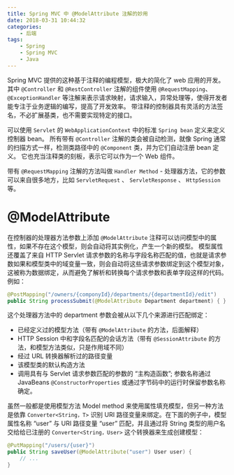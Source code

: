 ```yaml
---
title: Spring MVC 中 @ModelAttribute 注解的妙用
date: 2018-03-31 10:44:32
categories:
    - 后端
tags:
    - Spring
    - Spring MVC
    - Java
---
```


Spring MVC 提供的这种基于注释的编程模型，极大的简化了 web 应用的开发。其中 `@Controller` 和 `@RestController` 注解的组件使用 `@RequestMapping`、 `@ExceptionHandler` 等注解来表示请求映射，请求输入，异常处理等，使得开发者能专注于业务逻辑的编写，提高了开发效率。 带注释的控制器具有灵活的方法签名，不必扩展基类，也不需要实现特定的接口。
<!-- more -->

可以使用 `Servlet` 的 `WebApplicationContext` 中的标准 `Spring bean` 定义来定义控制器 bean。 所有带有 `@Controller` 注解的类会被自动检测，就像 Spring 通常的扫描方式一样，检测类路径中的 `@Component` 类，并为它们自动注册 bean 定义。 它也充当注释类的刻板，表示它可以作为一个 Web 组件。

带有 `@RequestMapping` 注解的方法叫做 `Handler Method` - 处理器方法，它的参数可以来自很多地方，比如 `ServletRequest` 、 `ServletResponse` 、 `HttpSession` 等。




# @ModelAttribute


在控制器的处理器方法参数上添加 `@ModelAttribute` 注释可以访问模型中的属性，如果不存在这个模型，则会自动将其实例化，产生一个新的模型。 模型属性还覆盖了来自 HTTP Servlet 请求参数的名称与字段名称匹配的值，也就是请求参数如果和模型类中的域变量一致，则会自动将这些请求参数绑定到这个模型对象，这被称为数据绑定，从而避免了解析和转换每个请求参数和表单字段这样的代码。 例如：

```java
@PostMapping("/owners/{componyId}/departments/{departmentId}/edit")
public String processSubmit(@ModelAttribute Department department) { }
```

这个处理器方法中的 department 参数会被从以下几个来源进行匹配绑定：

- 已经定义过的模型方法（带有 `@ModelAttribute` 的方法，后面解释）
- HTTP Session 中和字段名匹配的会话方法（带有 `@SessionAttribute` 的方法，和模型方法类似，只是作用域不同）
- 经过 URL 转换器解析过的路径变量
- 该模型类的默认构造方法
- 调用具有与 Servlet 请求参数匹配的参数的 “主构造函数”; 参数名称通过 JavaBeans `@ConstructorProperties` 或通过字节码中的运行时保留参数名称确定。

虽然一般都是使用模型方法 Model method 来使用属性填充模型，但另一种方法是依靠 `Converter<String，T>` 识别 URI 路径变量来绑定。在下面的例子中，模型属性名称 “user” 与 URI 路径变量 “user” 匹配，并且通过将 String 类型的用户名交给给已注册的 `Converter<String，User>` 这个转换器来生成创建模型：

```java
@PutMapping("/users/{user}")
public String saveUser(@ModelAttribute("user") User user) {
    // ...
}
```
